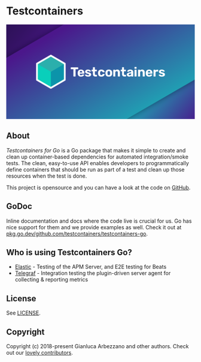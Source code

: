 # Testcontainers

![Testcontainers logo](./logo.png)

## About

_Testcontainers for Go_ is a Go package that makes it simple to create and clean up container-based dependencies for
automated integration/smoke tests. The clean, easy-to-use API enables developers to programmatically define containers
that should be run as part of a test and clean up those resources when the test is done.

This project is opensource and you can have a look at the code on
[GitHub](https://github.com/testcontainers/testcontainers-go).

## GoDoc

Inline documentation and docs where the code live is crucial for us. Go has nice support for them and we provide
examples as well. Check it out at
[pkg.go.dev/github.com/testcontainers/testcontainers-go](https://pkg.go.dev/github.com/testcontainers/testcontainers-go).

## Who is using Testcontainers Go?

* [Elastic](https://www.elastic.co) - Testing of the APM Server, and E2E testing for Beats
* [Telegraf](https://www.influxdata.com/time-series-platform/telegraf/) - Integration testing the plugin-driven server agent for collecting & reporting metrics

## License

See [LICENSE](https://github.com/testcontainers/testcontainers-go/blob/main/LICENSE).

## Copyright

Copyright (c) 2018-present Gianluca Arbezzano and other authors. Check out our
[lovely contributors](https://github.com/testcontainers/testcontainers-go/graphs/contributors).
